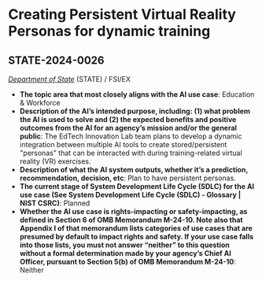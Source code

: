 # Creating Persistent Virtual Reality Personas for dynamic training
## STATE-2024-0026
_[Department of State](<../3_agency/Department of State.md>)_ (STATE) / FSI/EX


+ **The topic area that most closely aligns with the AI use case**: Education & Workforce
+ **Description of the AI’s intended purpose, including: (1) what problem the AI is used to solve and (2) the expected benefits and positive outcomes from the AI for an agency’s mission and/or the general public**: The EdTech Innovation Lab team plans to develop a dynamic integration between multiple AI tools to create stored/persistent "personas" that can be interacted with during training-related virtual reality (VR) exercises.
+ **Description of what the AI system outputs, whether it’s a prediction, recommendation, decision, etc**: Plan to have persistent personas.
+ **The current stage of System Development Life Cycle (SDLC) for the AI use case (See System Development Life Cycle (SDLC) - Glossary | NIST CSRC)**: Planned
+ **Whether the AI use case is rights-impacting or safety-impacting, as defined in Section 6 of OMB Memorandum M-24-10. Note also that Appendix I of that memorandum lists categories of use cases that are presumed by default to impact rights and safety. If your use case falls into those lists, you must not answer “neither” to this question without a formal determination made by your agency’s Chief AI Officer, pursuant to Section 5(b) of OMB Memorandum M-24-10**: Neither